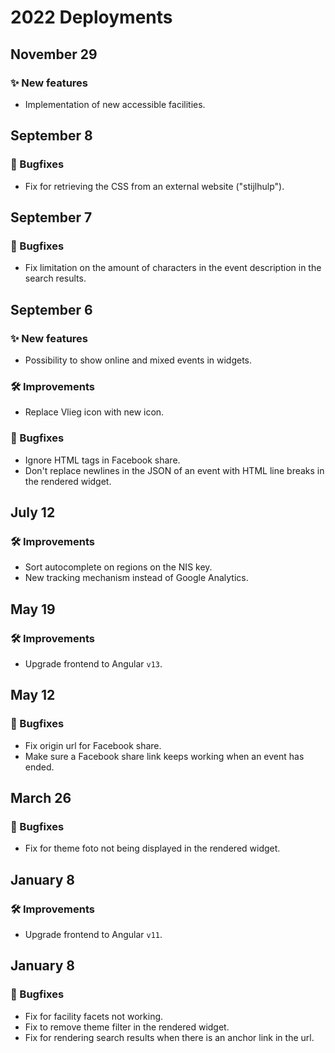 # 2022 Deployments

## November 29

### ✨ New features

- Implementation of new accessible facilities.

## September 8

### 🐛 Bugfixes

- Fix for retrieving the CSS from an external website ("stijlhulp").

## September 7

### 🐛 Bugfixes

- Fix limitation on the amount of characters in the event description in the search results.

## September 6

### ✨ New features

- Possibility to show online and mixed events in widgets.

### 🛠 Improvements

- Replace Vlieg icon with new icon.

### 🐛 Bugfixes

- Ignore HTML tags in Facebook share.
- Don't replace newlines in the JSON of an event with HTML line breaks in the rendered widget.

## July 12

### 🛠 Improvements

- Sort autocomplete on regions on the NIS key.
- New tracking mechanism instead of Google Analytics.

## May 19

### 🛠 Improvements

- Upgrade frontend to Angular `v13`.

## May 12

### 🐛 Bugfixes

- Fix origin url for Facebook share.
- Make sure a Facebook share link keeps working when an event has ended.

## March 26

### 🐛 Bugfixes

- Fix for theme foto not being displayed in the rendered widget.

## January 8

### 🛠 Improvements

- Upgrade frontend to Angular `v11`.

## January 8

### 🐛 Bugfixes

- Fix for facility facets not working.
- Fix to remove theme filter in the rendered widget.
- Fix for rendering search results when there is an anchor link in the url.
